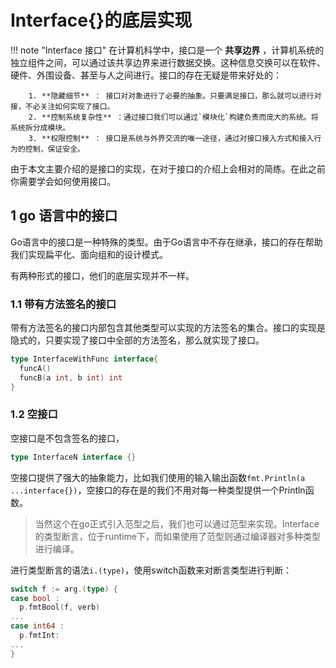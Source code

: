 # Interface{}的底层实现

!!! note "Interface 接口"
		在计算机科学中，接口是一个 **共享边界** ，计算机系统的独立组件之间，可以通过该共享边界来进行数据交换。这种信息交换可以在软件、硬件、外围设备、甚至与人之间进行。接口的存在无疑是带来好处的：
		
		1. **隐藏细节** ： 接口对对象进行了必要的抽象。只要满足接口，那么就可以进行对接，不必关注如何实现了接口。
		2. **控制系统复杂性** ：通过接口我们可以通过`模块化`构建负责而庞大的系统。将系统拆分成模块。
		3. **权限控制** ： 接口是系统与外界交流的唯一途径，通过对接口接入方式和接入行为的控制，保证安全。



由于本文主要介绍的是接口的实现，在对于接口的介绍上会相对的简练。在此之前你需要学会如何使用接口。

## 1 go 语言中的接口

Go语言中的接口是一种特殊的类型。由于Go语言中不存在继承，接口的存在帮助我们实现扁平化、面向组和的设计模式。

有两种形式的接口，他们的底层实现并不一样。

### 1.1 带有方法签名的接口

带有方法签名的接口内部包含其他类型可以实现的方法签名的集合。接口的实现是隐式的，只要实现了接口中全部的方法签名，那么就实现了接口。

```go
type InterfaceWithFunc interface{
  funcA()
  funcB(a int, b int) int
}
```



### 1.2 空接口

空接口是不包含签名的接口，

```go
type InterfaceN interface {}
```

空接口提供了强大的抽象能力，比如我们使用的输入输出函数`fmt.Println(a ...interface{})`，空接口的存在是的我们不用对每一种类型提供一个Println函数。

> 当然这个在go正式引入范型之后，我们也可以通过范型来实现。Interface的类型断言，位于runtime下，而如果使用了范型则通过编译器对多种类型进行编译。

进行类型断言的语法`i.(type)`，使用switch函数来对断言类型进行判断：

```go
switch f := arg.(type) {
case bool :
  p.fmtBool(f, verb)
...
case int64 :
  p.fmtInt:
...
}
```

